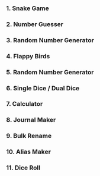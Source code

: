 ### 1. Snake Game
### 2. Number Guesser
### 3. Random Number Generator
### 4. Flappy Birds
### 5. Random Number Generator
### 6. Single Dice / Dual Dice
### 7. Calculator
### 8. Journal Maker
### 9. Bulk Rename
### 10. Alias Maker
### 11. Dice Roll
